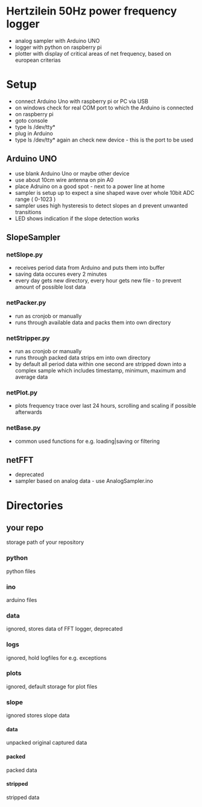 # Hertzilein 50Hz power frequency logger

- analog sampler with Arduino UNO
- logger with python on raspberry pi
- plotter with display of critical areas of net frequency,
based on european criterias

# Setup
- connect Arduino Uno with raspberry pi or PC via USB
- on windows  check for real COM port to which the Arduino is connected
- on raspberry pi 
 - goto console
 - type   ls /dev/tty* 
 - plug in Arduino
 - type   ls /dev/tty*  again an check new device - this is the port to be used
 
## Arduino UNO
- use blank Arduino Uno or maybe other device
- use about 10cm wire antenna  on pin A0
- place Adruino on a good spot - next to a power line at home
- sampler is setup up to expect a sine shaped wave over whole 10bit ADC range ( 0-1023 )
- sampler uses high hysteresis to detect slopes an d prevent unwanted transitions
- LED shows indication if the slope detection works


## SlopeSampler
### netSlope.py
- receives period data from Arduino and puts them into buffer
- saving data occures every 2 minutes
- every day gets new directory, every hour gets new file - to prevent amount of possible lost data
### netPacker.py
- run as cronjob or manually
- runs through available data  and packs them into own directory
### netStripper.py
- run as cronjob or manually
- runs through packed data strips em into own directory
- by default all period data within one second are stripped down into a complex sample
 which includes timestamp, minimum, maximum and average data
### netPlot.py
- plots frequency trace over last 24 hours, scrolling and scaling if possible afterwards

### netBase.py
- common used functions for e.g. loading|saving or filtering

## netFFT
- deprecated
- sampler based on analog data - use AnalogSampler.ino


# Directories
## your repo 
storage path of your repository
### python
python files
### ino  
arduino files
### data
ignored, stores data of FFT logger, deprecated
### logs
ignored, hold logfiles for e.g. exceptions
### plots
ignored, default storage for plot files
### slope
ignored stores slope data
#### data
unpacked original captured data
#### packed
packed data
#### stripped
stripped data




